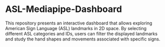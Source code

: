 # ASL-Mediapipe-Dashboard
This repository presents an interactive dashboard that allows exploring American Sign Language (ASL) landmarks in 2D space. By selecting different ASL categories and IDs, users can filter the displayed landmarks and study the hand shapes and movements associated with specific signs. 
